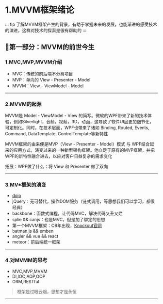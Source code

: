 # 1.MVVM框架绪论

::: tip
了解MVVM框架产生的背景，有助于掌握未来的发展，也能渐进的感受技术的演进，这样对技术的探索是很有帮助的
:::

## 🐣第一部分：MVVM的前世今生

### 1.MVC,MVP,MVVM介绍

- MVC：传统的前后端不分离项目
- MVP：单向的 View - Presenter - Model
- MVVM：View - ViewModel - Model

---

### 2.MVVM的起源

MVVM是 Model - ViewModel - View 的简写。微软的WPF带来了新的技术体验，例如Silverlight，音频，视频，3D，动画，这导致了软件UI层更加细节化，可定制化。同时，在技术层面，WPF也带来了诸如 Binding, Routed, Events, Command, DataTemplate, ControlTemplate等新特性

MVVM框架的由来便是MVP（View - Presenter - Model）模式 与 WPF结合起来的应用方式，演变过来的一种新型架构框架。他立足于原有的MVP框架，并把WPF的新特性融合进去，以应对客户日益复杂的需求变化

拓展：WPF做了什么：将 View 和 Presenter 做了双向

---

### 3.MV*框架的演变

- [dojo](https://dojotoolkit.org/)
- jQuery：无可替代，操作DOM服务（链式调用，等思想我们可以学习，都很经典）
- backbone：函数式编程，让代码MVC，解决代码又丑又烂
- splie && canjs：也是MVC，但是加了绑定的思想
- 第一个MVVM框架：O8年出现，[Knockout官网](https://knockoutjs.com/)
- batman.js && emben
- angler && vue && react
- meteor：前后端统一框架

---

### 4.对MVMM的思考

- MVC,MVP,MVVM
- DI,IOC,AOP,OOP
- ORM,RESTful

> 框架是过眼云烟，思想才是永恒

---




